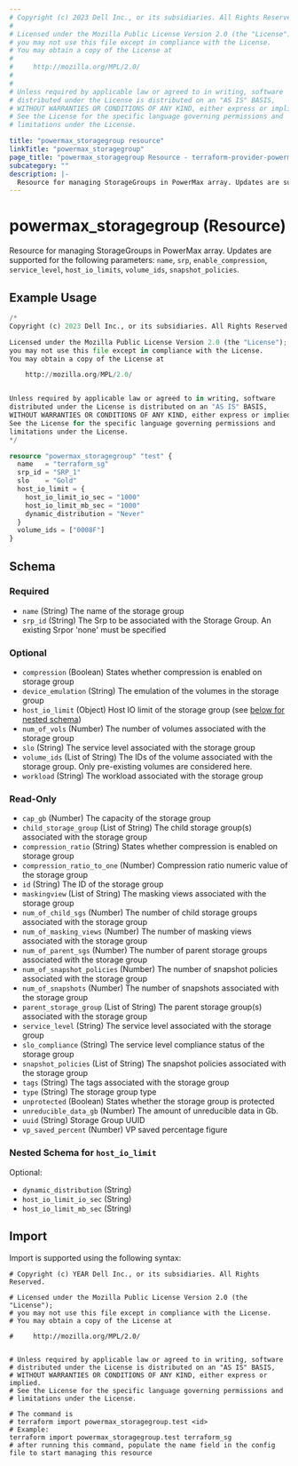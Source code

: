 ```yaml
---
# Copyright (c) 2023 Dell Inc., or its subsidiaries. All Rights Reserved.
#
# Licensed under the Mozilla Public License Version 2.0 (the "License");
# you may not use this file except in compliance with the License.
# You may obtain a copy of the License at
#
#     http://mozilla.org/MPL/2.0/
#
#
# Unless required by applicable law or agreed to in writing, software
# distributed under the License is distributed on an "AS IS" BASIS,
# WITHOUT WARRANTIES OR CONDITIONS OF ANY KIND, either express or implied.
# See the License for the specific language governing permissions and
# limitations under the License.

title: "powermax_storagegroup resource"
linkTitle: "powermax_storagegroup"
page_title: "powermax_storagegroup Resource - terraform-provider-powermax"
subcategory: ""
description: |-
  Resource for managing StorageGroups in PowerMax array. Updates are supported for the following parameters: name, srp, enable_compression, service_level, host_io_limits, volume_ids, snapshot_policies.
---
```


# powermax_storagegroup (Resource)

Resource for managing StorageGroups in PowerMax array. Updates are supported for the following parameters: `name`, `srp`, `enable_compression`, `service_level`, `host_io_limits`, `volume_ids`, `snapshot_policies`.


## Example Usage

```terraform
/*
Copyright (c) 2023 Dell Inc., or its subsidiaries. All Rights Reserved.

Licensed under the Mozilla Public License Version 2.0 (the "License");
you may not use this file except in compliance with the License.
You may obtain a copy of the License at

    http://mozilla.org/MPL/2.0/


Unless required by applicable law or agreed to in writing, software
distributed under the License is distributed on an "AS IS" BASIS,
WITHOUT WARRANTIES OR CONDITIONS OF ANY KIND, either express or implied.
See the License for the specific language governing permissions and
limitations under the License.
*/

resource "powermax_storagegroup" "test" {
  name   = "terraform_sg"
  srp_id = "SRP_1"
  slo    = "Gold"
  host_io_limit = {
    host_io_limit_io_sec = "1000"
    host_io_limit_mb_sec = "1000"
    dynamic_distribution = "Never"
  }
  volume_ids = ["0008F"]
}
```

<!-- schema generated by tfplugindocs -->
## Schema

### Required

- `name` (String) The name of the storage group
- `srp_id` (String) The Srp to be associated with the Storage Group. An existing Srpor 'none' must be specified

### Optional

- `compression` (Boolean) States whether compression is enabled on storage group
- `device_emulation` (String) The emulation of the volumes in the storage group
- `host_io_limit` (Object) Host IO limit of the storage group (see [below for nested schema](#nestedatt--host_io_limit))
- `num_of_vols` (Number) The number of volumes associated with the storage group
- `slo` (String) The service level associated with the storage group
- `volume_ids` (List of String) The IDs of the volume associated with the storage group. Only pre-existing volumes are considered here.
- `workload` (String) The workload associated with the storage group

### Read-Only

- `cap_gb` (Number) The capacity of the storage group
- `child_storage_group` (List of String) The child storage group(s) associated with the storage group
- `compression_ratio` (String) States whether compression is enabled on storage group
- `compression_ratio_to_one` (Number) Compression ratio numeric value of the storage group
- `id` (String) The ID of the storage group
- `maskingview` (List of String) The masking views associated with the storage group
- `num_of_child_sgs` (Number) The number of child storage groups associated with the storage group
- `num_of_masking_views` (Number) The number of masking views associated with the storage group
- `num_of_parent_sgs` (Number) The number of parent storage groups associated with the storage group
- `num_of_snapshot_policies` (Number) The number of snapshot policies associated with the storage group
- `num_of_snapshots` (Number) The number of snapshots associated with the storage group
- `parent_storage_group` (List of String) The parent storage group(s) associated with the storage group
- `service_level` (String) The service level associated with the storage group
- `slo_compliance` (String) The service level compliance status of the storage group
- `snapshot_policies` (List of String) The snapshot policies associated with the storage group
- `tags` (String) The tags associated with the storage group
- `type` (String) The storage group type
- `unprotected` (Boolean) States whether the storage group is protected
- `unreducible_data_gb` (Number) The amount of unreducible data in Gb.
- `uuid` (String) Storage Group UUID
- `vp_saved_percent` (Number) VP saved percentage figure

<a id="nestedatt--host_io_limit"></a>
### Nested Schema for `host_io_limit`

Optional:

- `dynamic_distribution` (String)
- `host_io_limit_io_sec` (String)
- `host_io_limit_mb_sec` (String)

## Import

Import is supported using the following syntax:

```shell
# Copyright (c) YEAR Dell Inc., or its subsidiaries. All Rights Reserved.

# Licensed under the Mozilla Public License Version 2.0 (the "License");
# you may not use this file except in compliance with the License.
# You may obtain a copy of the License at

#     http://mozilla.org/MPL/2.0/


# Unless required by applicable law or agreed to in writing, software
# distributed under the License is distributed on an "AS IS" BASIS,
# WITHOUT WARRANTIES OR CONDITIONS OF ANY KIND, either express or implied.
# See the License for the specific language governing permissions and
# limitations under the License.

# The command is
# terraform import powermax_storagegroup.test <id>
# Example:
terraform import powermax_storagegroup.test terraform_sg
# after running this command, populate the name field in the config file to start managing this resource
```